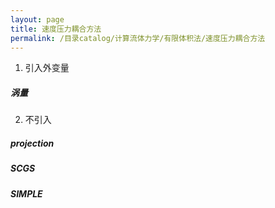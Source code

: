 ```yaml
---
layout: page
title: 速度压力耦合方法
permalink: /目录catalog/计算流体力学/有限体积法/速度压力耦合方法
---
```


1. 引入外变量
##### 涡量
2. 不引入
##### projection
##### SCGS
##### SIMPLE